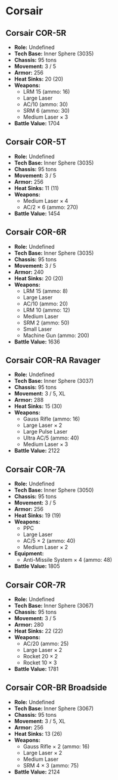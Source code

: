 # Corsair
## Corsair COR-5R
- **Role:** Undefined
- **Tech Base:** Inner Sphere (3035)
- **Chassis:** 95 tons
- **Movement:** 3 / 5
- **Armor:** 256
- **Heat Sinks:** 20 (20)
- **Weapons:**
  - LRM 15 (ammo: 16)
  - Large Laser
  - AC/10 (ammo: 30)
  - SRM 6 (ammo: 30)
  - Medium Laser × 3
- **Battle Value:** 1704

## Corsair COR-5T
- **Role:** Undefined
- **Tech Base:** Inner Sphere (3035)
- **Chassis:** 95 tons
- **Movement:** 3 / 5
- **Armor:** 256
- **Heat Sinks:** 11 (11)
- **Weapons:**
  - Medium Laser × 4
  - AC/2 × 6 (ammo: 270)
- **Battle Value:** 1454

## Corsair COR-6R
- **Role:** Undefined
- **Tech Base:** Inner Sphere (3035)
- **Chassis:** 95 tons
- **Movement:** 3 / 5
- **Armor:** 240
- **Heat Sinks:** 20 (20)
- **Weapons:**
  - LRM 15 (ammo: 8)
  - Large Laser
  - AC/10 (ammo: 20)
  - LRM 10 (ammo: 12)
  - Medium Laser
  - SRM 2 (ammo: 50)
  - Small Laser
  - Machine Gun (ammo: 200)
- **Battle Value:** 1636

## Corsair COR-RA Ravager
- **Role:** Undefined
- **Tech Base:** Inner Sphere (3037)
- **Chassis:** 95 tons
- **Movement:** 3 / 5, XL
- **Armor:** 288
- **Heat Sinks:** 15 (30)
- **Weapons:**
  - Gauss Rifle (ammo: 16)
  - Large Laser × 2
  - Large Pulse Laser
  - Ultra AC/5 (ammo: 40)
  - Medium Laser × 3
- **Battle Value:** 2122

## Corsair COR-7A
- **Role:** Undefined
- **Tech Base:** Inner Sphere (3050)
- **Chassis:** 95 tons
- **Movement:** 3 / 5
- **Armor:** 256
- **Heat Sinks:** 19 (19)
- **Weapons:**
  - PPC
  - Large Laser
  - AC/5 × 2 (ammo: 40)
  - Medium Laser × 2
- **Equipment:**
  - Anti-Missile System × 4 (ammo: 48)
- **Battle Value:** 1805

## Corsair COR-7R
- **Role:** Undefined
- **Tech Base:** Inner Sphere (3067)
- **Chassis:** 95 tons
- **Movement:** 3 / 5
- **Armor:** 280
- **Heat Sinks:** 22 (22)
- **Weapons:**
  - AC/20 (ammo: 25)
  - Large Laser × 2
  - Rocket 20 × 2
  - Rocket 10 × 3
- **Battle Value:** 1781

## Corsair COR-BR Broadside
- **Role:** Undefined
- **Tech Base:** Inner Sphere (3067)
- **Chassis:** 95 tons
- **Movement:** 3 / 5, XL
- **Armor:** 256
- **Heat Sinks:** 13 (26)
- **Weapons:**
  - Gauss Rifle × 2 (ammo: 16)
  - Large Laser × 2
  - Medium Laser
  - SRM 4 × 3 (ammo: 75)
- **Battle Value:** 2124

